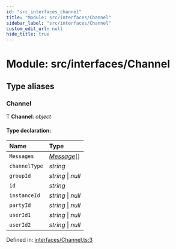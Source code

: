 ```yaml
---
id: "src_interfaces_channel"
title: "Module: src/interfaces/Channel"
sidebar_label: "src/interfaces/Channel"
custom_edit_url: null
hide_title: true
---
```


# Module: src/interfaces/Channel

## Type aliases

### Channel

Ƭ **Channel**: *object*

#### Type declaration:

Name | Type |
:------ | :------ |
`Messages` | [*Message*](src_interfaces_message.md#message)[] |
`channelType` | *string* |
`groupId` | *string* \| *null* |
`id` | *string* |
`instanceId` | *string* \| *null* |
`partyId` | *string* \| *null* |
`userId1` | *string* \| *null* |
`userId2` | *string* \| *null* |

Defined in: [interfaces/Channel.ts:3](https://github.com/xr3ngine/xr3ngine/blob/77d12cea0/packages/common/src/interfaces/Channel.ts#L3)
